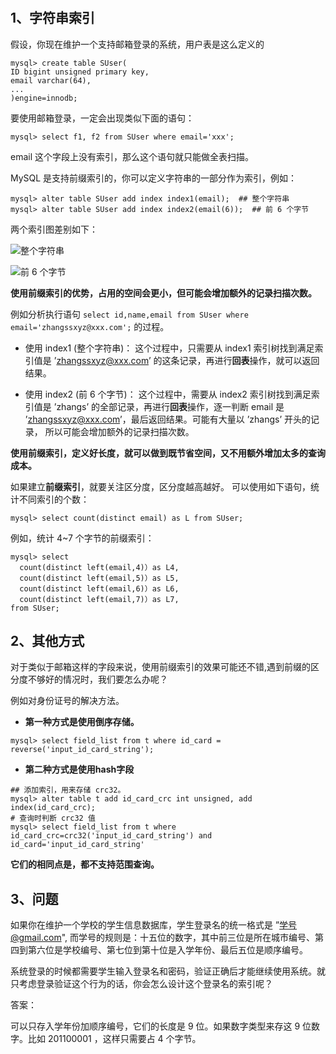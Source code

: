 # 

## 1、字符串索引

假设，你现在维护一个支持邮箱登录的系统，用户表是这么定义的
```shell 
mysql> create table SUser(
ID bigint unsigned primary key,
email varchar(64), 
... 
)engine=innodb; 
```

要使用邮箱登录，一定会出现类似下面的语句：
```shell 
mysql> select f1, f2 from SUser where email='xxx';
```

email 这个字段上没有索引，那么这个语句就只能做全表扫描。

MySQL 是支持前缀索引的，你可以定义字符串的一部分作为索引，例如：
```shell 
mysql> alter table SUser add index index1(email);  ## 整个字符串
mysql> alter table SUser add index index2(email(6));  ## 前 6 个字节
```

两个索引图差别如下：

![整个字符串](./imgs/11_01.png)

![前 6 个字节](./imgs/11_02.png)


**使用前缀索引的优势，占用的空间会更小，但可能会增加额外的记录扫描次数。**

例如分析执行语句 `select id,name,email from SUser where email='zhangssxyz@xxx.com';` 的过程。

- 使用 index1 (整个字符串)：
<indent/>这个过程中，只需要从 index1 索引树找到满足索引值是 ’zhangssxyz@xxx.com’ 的这条记录，再进行**回表**操作，就可以返回结果。
 
- 使用 index2 (前 6 个字节)：
<indent/>这个过程中，需要从 index2 索引树找到满足索引值是 ’zhangs’ 的全部记录，再进行**回表**操作，逐一判断 email 是 ’zhangssxyz@xxx.com’，最后返回结果。可能有大量以 ’zhangs’ 开头的记录， 所以可能会增加额外的记录扫描次数。

**使用前缀索引，定义好长度，就可以做到既节省空间，又不用额外增加太多的查询成本。**

如果建立**前缀索引**，就要关注区分度，区分度越高越好。
可以使用如下语句，统计不同索引的个数：
```shell 
mysql> select count(distinct email) as L from SUser;
```

例如，统计 4~7 个字节的前缀索引：
```shell
mysql> select 
  count(distinct left(email,4)）as L4,
  count(distinct left(email,5)）as L5,
  count(distinct left(email,6)）as L6,
  count(distinct left(email,7)）as L7,
from SUser;
```

## 2、其他方式

对于类似于邮箱这样的字段来说，使用前缀索引的效果可能还不错,遇到前缀的区分度不够好的情况时，我们要怎么办呢？

例如对身份证号的解决方法。

- **第一种方式是使用倒序存储。**
```shell script
mysql> select field_list from t where id_card = reverse('input_id_card_string');
```

- **第二种方式是使用hash字段**
```shell script
## 添加索引，用来存储 crc32。
mysql> alter table t add id_card_crc int unsigned, add index(id_card_crc);
# 查询时判断 crc32 值
mysql> select field_list from t where id_card_crc=crc32('input_id_card_string') and id_card='input_id_card_string'
```

**它们的相同点是，都不支持范围查询。**

## 3、问题

如果你在维护一个学校的学生信息数据库，学生登录名的统一格式是 ”学号@gmail.com", 而学号的规则是：十五位的数字，其中前三位是所在城市编号、第四到第六位是学校编号、第七位到第十位是入学年份、最后五位是顺序编号。

系统登录的时候都需要学生输入登录名和密码，验证正确后才能继续使用系统。就只考虑登录验证这个行为的话，你会怎么设计这个登录名的索引呢？


答案：

可以只存入学年份加顺序编号，它们的长度是 9 位。如果数字类型来存这 9 位数字。比如 201100001 ，这样只需要占 4 个字节。

